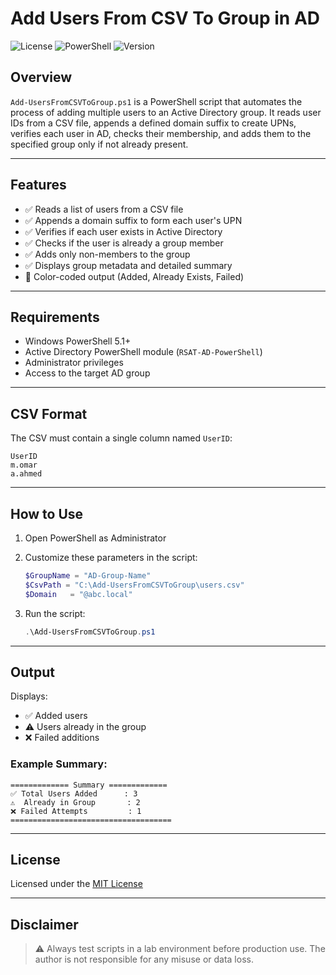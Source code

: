 
# Add Users From CSV To Group in AD

![License](https://img.shields.io/badge/license-MIT-blue.svg)
![PowerShell](https://img.shields.io/badge/powershell-5.1%2B-blue.svg)
![Version](https://img.shields.io/badge/version-1.0-green.svg)

## Overview

`Add-UsersFromCSVToGroup.ps1` is a PowerShell script that automates the process of adding multiple users to an Active Directory group. It reads user IDs from a CSV file, appends a defined domain suffix to create UPNs, verifies each user in AD, checks their membership, and adds them to the specified group only if not already present.

---

## Features

- ✅ Reads a list of users from a CSV file
- ✅ Appends a domain suffix to form each user's UPN
- ✅ Verifies if each user exists in Active Directory
- ✅ Checks if the user is already a group member
- ✅ Adds only non-members to the group
- ✅ Displays group metadata and detailed summary
- 🎨 Color-coded output (Added, Already Exists, Failed)

---

## Requirements

- Windows PowerShell 5.1+
- Active Directory PowerShell module (`RSAT-AD-PowerShell`)
- Administrator privileges
- Access to the target AD group

---

## CSV Format

The CSV must contain a single column named `UserID`:

```csv
UserID
m.omar
a.ahmed
````

---

## How to Use

1. Open PowerShell as Administrator
2. Customize these parameters in the script:

   ```powershell
   $GroupName = "AD-Group-Name"
   $CsvPath = "C:\Add-UsersFromCSVToGroup\users.csv"
   $Domain   = "@abc.local"
   ```
3. Run the script:

   ```powershell
   .\Add-UsersFromCSVToGroup.ps1
   ```

---

## Output

Displays:

* ✅ Added users
* ⚠️ Users already in the group
* ❌ Failed additions

### Example Summary:

```
============= Summary =============
✅ Total Users Added      : 3
⚠️  Already in Group       : 2
❌ Failed Attempts         : 1
====================================
```

---

## License

Licensed under the [MIT License](https://opensource.org/licenses/MIT)

---

## Disclaimer

> ⚠️ Always test scripts in a lab environment before production use. The author is not responsible for any misuse or data loss.
